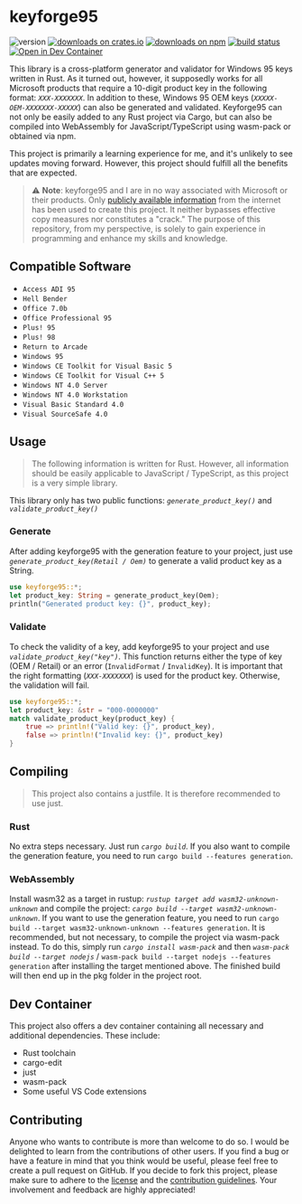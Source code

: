 # keyforge95

![version](https://img.shields.io/crates/v/keyforge95?style=flat?label=version&color=ffffff&label=version)
[![downloads on crates.io](https://img.shields.io/crates/d/keyforge95?style=flat&logo=rust&logoColor=ffffff&label=downloads&color=ffc933)](https://crates.io/crates/keyforge95)
[![downloads on npm](https://img.shields.io/npm/d18m/keyforge95?logo=npm&logoColor=ffffff&label=downloads&color=cc3534)](https://www.npmjs.com/package/keyforge95)
[![build status](https://img.shields.io/github/actions/workflow/status/nandolawson/keyforge95/test.yml?style=flat&logo=githubactions&logoColor=ffffff&label=build)](https://github.com/nandolawson/keyforge95/actions/workflows/test.yml)
[![Open in Dev Container](https://img.shields.io/badge/Open%20in%20Dev%20Container-blue?style=flat&logo=docker&logoColor=%23fff)](https://vscode.dev/redirect?url=vscode://ms-vscode-remote.remote-containers/cloneInVolume?url=https://github.com/nandolawson/keyforge95)

This library is a cross-platform generator and validator for Windows 95 keys written in Rust. As it turned out, however, it supposedly works for all Microsoft products that require a 10-digit product key in the following format: _`XXX-XXXXXXX`_. In addition to these, Windows 95 OEM keys (_`XXXXX-OEM-XXXXXXX-XXXXX`_) can also be generated and validated. Keyforge95 can not only be easily added to any Rust project via Cargo, but can also be compiled into WebAssembly for JavaScript/TypeScript using wasm-pack or obtained via npm.

This project is primarily a learning experience for me, and it's unlikely to see updates moving forward. However, this project should fulfill all the benefits that are expected.

> ⚠️ **Note**: keyforge95 and I are in no way associated with Microsoft or their products. Only [publicly available information](https://en.wikipedia.org/wiki/Product_key#Examples) from the internet has been used to create this project. It neither bypasses effective copy measures nor constitutes a "crack." The purpose of this repository, from my perspective, is solely to gain experience in programming and enhance my skills and knowledge.

## Compatible Software

- `Access ADI 95`
- `Hell Bender`
- `Office 7.0b`
- `Office Professional 95`
- `Plus! 95`
- `Plus! 98`
- `Return to Arcade`
- `Windows 95`
- `Windows CE Toolkit for Visual Basic 5`
- `Windows CE Toolkit for Visual C++ 5`
- `Windows NT 4.0 Server`
- `Windows NT 4.0 Workstation`
- `Visual Basic Standard 4.0`
- `Visual SourceSafe 4.0`

## Usage

> The following information is written for Rust. However, all information should be easily applicable to JavaScript / TypeScript, as this project is a very simple library.

This library only has two public functions: _`generate_product_key()`_ and _`validate_product_key()`_

### Generate

After adding keyforge95 with the generation feature to your project, just use _`generate_product_key(Retail / Oem)`_ to generate a valid product key as a String.

```rs
use keyforge95::*;
let product_key: String = generate_product_key(Oem);
println("Generated product key: {}", product_key);
```

### Validate

To check the validity of a key, add keyforge95 to your project and use _`validate_product_key("key")`_. This function returns either the type of key (OEM / Retail) or an error (``InvalidFormat`` / ``InvalidKey``). It is important that the right formatting (_`XXX-XXXXXXX`_) is used for the product key. Otherwise, the validation will fail.

```rs
use keyforge95::*;
let product_key: &str = "000-0000000"
match validate_product_key(product_key) {
    true => println!("Valid key: {}", product_key),
    false => println!("Invalid key: {}", product_key)
}
```

## Compiling

> This project also contains a justfile. It is therefore recommended to use just.

### Rust

No extra steps necessary. Just run _`cargo build`_. If you also want to compile the generation feature, you need to run `cargo build --features generation`.

### WebAssembly

Install wasm32 as a target in rustup: _`rustup target add wasm32-unknown-unknown`_ and compile the project: _`cargo build --target wasm32-unknown-unknown`_. If you want to use the generation feature, you need to run `cargo build --target wasm32-unknown-unknown --features generation`. It is recommended, but not necessary, to compile the project via wasm-pack instead. To do this, simply run _`cargo install wasm-pack`_ and then _`wasm-pack build --target nodejs`_ / `wasm-pack build --target nodejs --features generation` after installing the target mentioned above. The finished build will then end up in the pkg folder in the project root.

## Dev Container

This project also offers a dev container containing all necessary and additional dependencies. These include:

- Rust toolchain
- cargo-edit
- just
- wasm-pack
- Some useful VS Code extensions

## Contributing

Anyone who wants to contribute is more than welcome to do so. I would be delighted to learn from the contributions of other users. If you find a bug or have a feature in mind that you think would be useful, please feel free to create a pull request on GitHub.
If you decide to fork this project, please make sure to adhere to the [license](https://github.com/nandolawson/keyforge95/blob/master/LICENSE) and the [contribution guidelines](https://github.com/nandolawson/keyforge95/blob/master/CONTRIBUTING.md). Your involvement and feedback are highly appreciated!
